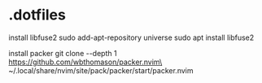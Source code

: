 # .dotfiles

install libfuse2
sudo add-apt-repository universe
sudo apt install libfuse2

install packer 
git clone --depth 1 https://github.com/wbthomason/packer.nvim\
 ~/.local/share/nvim/site/pack/packer/start/packer.nvim 


